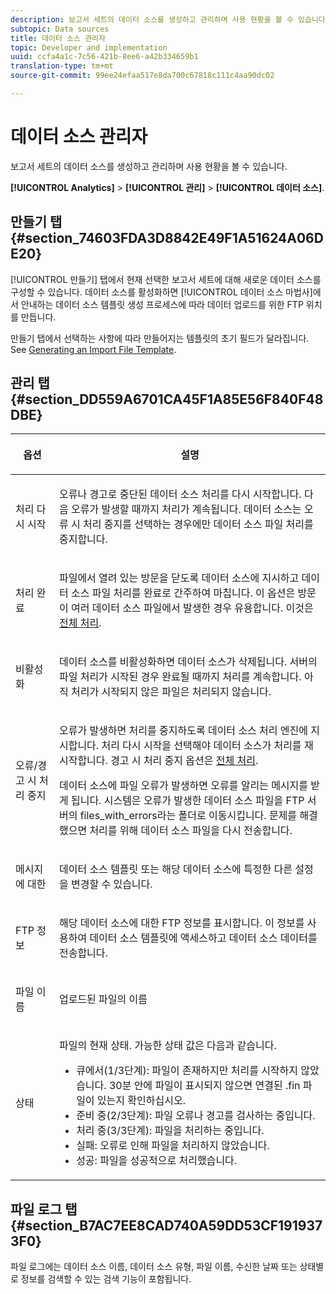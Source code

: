 ```yaml
---
description: 보고서 세트의 데이터 소스를 생성하고 관리하며 사용 현황을 볼 수 있습니다.
subtopic: Data sources
title: 데이터 소스 관리자
topic: Developer and implementation
uuid: ccfa4a1c-7c56-421b-8ee6-a42b334659b1
translation-type: tm+mt
source-git-commit: 99ee24efaa517e8da700c67818c111c4aa90dc02

---
```



# 데이터 소스 관리자

보고서 세트의 데이터 소스를 생성하고 관리하며 사용 현황을 볼 수 있습니다.

**[!UICONTROL Analytics]** > **[!UICONTROL 관리]** > **[!UICONTROL 데이터 소스]**.

## 만들기 탭 {#section_74603FDA3D8842E49F1A51624A06DE20}

[!UICONTROL 만들기] 탭에서 현재 선택한 보고서 세트에 대해 새로운 데이터 소스를 구성할 수 있습니다. 데이터 소스를 활성화하면 [!UICONTROL 데이터 소스 마법사]에서 안내하는 데이터 소스 템플릿 생성 프로세스에 따라 데이터 업로드를 위한 FTP 위치를 만듭니다.

만들기 탭에서 선택하는 사항에 따라 만들어지는 템플릿의 초기 필드가 달라집니다. See [Generating an Import File Template](/help/import/c-data-sources/datasrc-template/t-datasrc-creating-data-sources-file.md).

## 관리 탭 {#section_DD559A6701CA45F1A85E56F840F48DBE}

<table id="table_F74696EC855441328CFE0BF49C20D9B0"> 
 <thead> 
  <tr> 
   <th colname="col1" class="entry"> <p>옵션 </p> </th> 
   <th colname="col2" class="entry"> <p>설명 </p> </th> 
  </tr> 
 </thead>
 <tbody> 
  <tr> 
   <td colname="col1"> <p>처리 다시 시작 </p> </td> 
   <td colname="col2"> <p>오류나 경고로 중단된 데이터 소스 처리를 다시 시작합니다. 다음 오류가 발생할 때까지 처리가 계속됩니다. 데이터 소스는 <span class="uicontrol">오류 시 처리 중지</span>를 선택하는 경우에만 데이터 소스 파일 처리를 중지합니다. </p> </td> 
  </tr> 
  <tr> 
   <td colname="col1"> <p>처리 완료 </p> </td> 
   <td colname="col2"> <p>파일에서 열려 있는 방문을 닫도록 데이터 소스에 지시하고 데이터 소스 파일 처리를 완료로 간주하여 마칩니다. 이 옵션은 방문이 여러 데이터 소스 파일에서 발생한 경우 유용합니다. 이것은 <a href="/help/import/c-data-sources/c-datasrc-types/datasrc-full-processing.md"   > 전체 처리</a>. </p> </td> 
  </tr> 
  <tr> 
   <td colname="col1"> <p>비활성화 </p> </td> 
   <td colname="col2"> <p> 데이터 소스를 비활성화하면 데이터 소스가 삭제됩니다. 서버의 파일 처리가 시작된 경우 완료될 때까지 처리를 계속합니다. 아직 처리가 시작되지 않은 파일은 처리되지 않습니다. </p> </td> 
  </tr> 
  <tr> 
   <td colname="col1"> <p>오류/경고 시 처리 중지 </p> </td> 
   <td colname="col2"> <p> 오류가 발생하면 처리를 중지하도록 데이터 소스 처리 엔진에 지시합니다. 처리 다시 시작을 선택해야 데이터 소스가 처리를 재시작합니다. 경고 시 처리 중지 옵션은 <a href="/help/import/c-data-sources/c-datasrc-types/datasrc-full-processing.md"   > 전체 처리</a>. </p> <p>데이터 소스에 파일 오류가 발생하면 오류를 알리는 메시지를 받게 됩니다. 시스템은 오류가 발생한 데이터 소스 파일을 FTP 서버의 <span class="filepath">files_with_errors</span>라는 폴더로 이동시킵니다. 문제를 해결했으면 처리를 위해 데이터 소스 파일을 다시 전송합니다. </p> </td> 
  </tr> 
  <tr> 
   <td colname="col1"> <p>메시지에 대한 </p> </td> 
   <td colname="col2"> <p>데이터 소스 템플릿 또는 해당 데이터 소스에 특정한 다른 설정을 변경할 수 있습니다. </p> </td> 
  </tr> 
  <tr> 
   <td colname="col1"> <p>FTP 정보 </p> </td> 
   <td colname="col2"> <p>해당 데이터 소스에 대한 FTP 정보를 표시합니다. 이 정보를 사용하여 데이터 소스 템플릿에 액세스하고 데이터 소스 데이터를 전송합니다.  </p> </td> 
  </tr> 
  <tr> 
   <td colname="col1"> <p>파일 이름 </p> </td> 
   <td colname="col2"> <p>업로드된 파일의 이름 </p> </td> 
  </tr> 
  <tr> 
   <td colname="col1"> <p>상태 </p> </td> 
   <td colname="col2"> <p> 파일의 현재 상태. 가능한 상태 값은 다음과 같습니다. </p> 
    <ul id="ul_56A0BF8C1BE249F6BB39B0D11DA3997F"> 
     <li id="li_BAB359E08EDE4E0298C0362258789603">큐에서(1/3단계): 파일이 존재하지만 처리를 시작하지 않았습니다. 30분 안에 파일이 표시되지 않으면 연결된 <span class="filepath"> .fin</span> 파일이 있는지 확인하십시오. </li> 
     <li id="li_A09A14F42CB74F01B694799740B3DA17">준비 중(2/3단계): 파일 오류나 경고를 검사하는 중입니다. </li> 
     <li id="li_793FDCDB64CF434D82CAF5B6E9BDE557">처리 중(3/3단계): 파일을 처리하는 중입니다. </li> 
     <li id="li_1D8C4B241FF0453EAF7DDFD8354C5573">실패: 오류로 인해 파일을 처리하지 않았습니다. </li> 
     <li id="li_A52507602FB4492B83A70AF6449A539A">성공: 파일을 성공적으로 처리했습니다. </li> 
    </ul> </td> 
  </tr> 
 </tbody> 
</table>

## 파일 로그 탭 {#section_B7AC7EE8CAD740A59DD53CF1919373F0}

파일 로그에는 데이터 소스 이름, 데이터 소스 유형, 파일 이름, 수신한 날짜 또는 상태별로 정보를 검색할 수 있는 검색 기능이 포함됩니다. 
